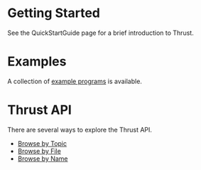 # Getting Started #

See the QuickStartGuide page for a brief introduction to Thrust.

# Examples #

A collection of [example programs](http://code.google.com/p/thrust/downloads/list) is available.


# Thrust API #

There are several ways to explore the Thrust API.
  * [Browse by Topic](http://docs.thrust.googlecode.com/hg/modules.html)
  * [Browse by File](http://docs.thrust.googlecode.com/hg/files.html)
  * [Browse by Name](http://docs.thrust.googlecode.com/hg/namespacemembers.html)